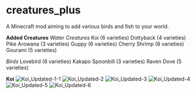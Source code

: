 # creatures_plus
 A Minecraft mod aiming to add various birds and fish to your world.

**Added Creatures**
_Water Creatures_
Koi (6 varieties)
Dottyback (4 varieties)
Pike
Arowana (3 varieties)
Guppy (6 varieties)
Cherry Shrimp (8 varieties)
Gourami (5 varieties)

_Birds_
Lovebird (6 varieties)
Kakapo
Spoonbill (3 varieties)
Raven
Dove (5 varieties)

**Koi**
![Koi_Updated-1-1](https://user-images.githubusercontent.com/86448602/126360615-c3dd8b2d-5772-4fef-a540-703b66f287f5.png)
![Koi_Updated-2](https://user-images.githubusercontent.com/86448602/126360624-c2f8fad2-eabf-4a35-abbd-eed01a4ab84a.png)
![Koi_Updated-3](https://user-images.githubusercontent.com/86448602/126360627-88f25cf4-1df0-4698-8bd4-e557f4ef87c3.png)
![Koi_Updated-4](https://user-images.githubusercontent.com/86448602/126360640-aa7e2ddc-72b0-4422-9ae8-d9438ef37433.png)
![Koi_Updated-5](https://user-images.githubusercontent.com/86448602/126360647-4a6d5661-833a-4246-9bf3-7f9eee3e34f5.png)
![Koi_Updated-6](https://user-images.githubusercontent.com/86448602/126360656-a3726031-0c4c-4737-8e74-cc073affc58c.png)
